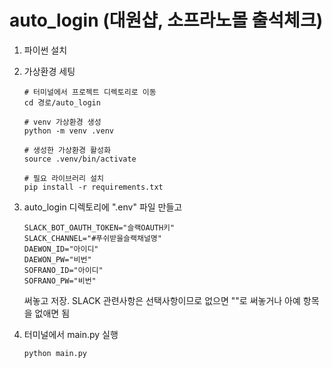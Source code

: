 # auto_login (대원샵, 소프라노몰 출석체크)
   
1. 파이썬 설치
2. 가상환경 세팅
    ```
    # 터미널에서 프로젝트 디렉토리로 이동
    cd 경로/auto_login

    # venv 가상환경 생성
    python -m venv .venv

    # 생성한 가상환경 활성화
    source .venv/bin/activate
    
    # 필요 라이브러리 설치
    pip install -r requirements.txt
    ```
3. auto_login 디렉토리에 ".env" 파일 만들고   
    ```
    SLACK_BOT_OAUTH_TOKEN="슬랙OAUTH키"   
    SLACK_CHANNEL="#푸쉬받을슬랙채널명"   
    DAEWON_ID="아이디"   
    DAEWON_PW="비번"   
    SOFRANO_ID="아이디"   
    SOFRANO_PW="비번"   
    ```
    써놓고 저장. SLACK 관련사항은 선택사항이므로 없으면 ""로 써놓거나 아예 항목을 없애면 됨   
   
4. 터미널에서 main.py 실행
    ```
    python main.py
    ```